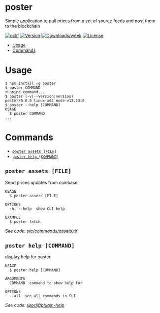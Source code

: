 poster
======

Simple application to pull prices from a set of source feeds and post them to the blockchain

[![oclif](https://img.shields.io/badge/cli-oclif-brightgreen.svg)](https://oclif.io)
[![Version](https://img.shields.io/npm/v/poster.svg)](https://npmjs.org/package/poster)
[![Downloads/week](https://img.shields.io/npm/dw/poster.svg)](https://npmjs.org/package/poster)
[![License](https://img.shields.io/npm/l/poster.svg)](https://github.com/protofire/tezos-price-oracle/blob/master/package.json)

<!-- toc -->
* [Usage](#usage)
* [Commands](#commands)
<!-- tocstop -->
# Usage
<!-- usage -->
```sh-session
$ npm install -g poster
$ poster COMMAND
running command...
$ poster (-v|--version|version)
poster/0.0.0 linux-x64 node-v12.13.0
$ poster --help [COMMAND]
USAGE
  $ poster COMMAND
...
```
<!-- usagestop -->
# Commands
<!-- commands -->
* [`poster assets [FILE]`](#poster-assets-file)
* [`poster help [COMMAND]`](#poster-help-command)

## `poster assets [FILE]`

Send prices updates from coinbase

```
USAGE
  $ poster assets [FILE]

OPTIONS
  -h, --help  show CLI help

EXAMPLE
  $ poster fetch
```

_See code: [src/commands/assets.ts](https://github.com/protofire/tezos-price-oracle/blob/v0.0.0/src/commands/assets.ts)_

## `poster help [COMMAND]`

display help for poster

```
USAGE
  $ poster help [COMMAND]

ARGUMENTS
  COMMAND  command to show help for

OPTIONS
  --all  see all commands in CLI
```

_See code: [@oclif/plugin-help](https://github.com/oclif/plugin-help/blob/v3.0.1/src/commands/help.ts)_
<!-- commandsstop -->
